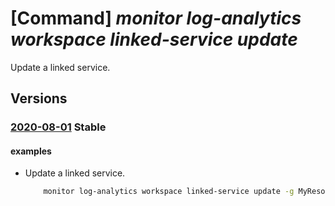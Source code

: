 # [Command] _monitor log-analytics workspace linked-service update_

Update a linked service.

## Versions

### [2020-08-01](/Resources/mgmt-plane/L3N1YnNjcmlwdGlvbnMve30vcmVzb3VyY2Vncm91cHMve30vcHJvdmlkZXJzL21pY3Jvc29mdC5vcGVyYXRpb25hbGluc2lnaHRzL3dvcmtzcGFjZXMve30vbGlua2Vkc2VydmljZXMve30=/2020-08-01.xml) **Stable**

<!-- mgmt-plane /subscriptions/{}/resourcegroups/{}/providers/microsoft.operationalinsights/workspaces/{}/linkedservices/{} 2020-08-01 -->

#### examples

- Update a linked service.
    ```bash
        monitor log-analytics workspace linked-service update -g MyResourceGroup -n cluster --workspace-name MyWorkspace --write-access-resource-id /subscriptions/00000000-0000-0000-0000-000000000000/resourceGroups/MyResourceGroup/providers/Microsoft.OperationalInsights/clusters/MyCluster
    ```
